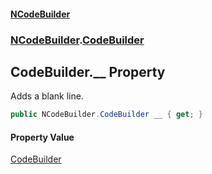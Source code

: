 #### [NCodeBuilder](./index.md 'index')
### [NCodeBuilder](./NCodeBuilder.md 'NCodeBuilder').[CodeBuilder](./NCodeBuilder-CodeBuilder.md 'NCodeBuilder.CodeBuilder')
## CodeBuilder.__ Property
Adds a blank line.  
```csharp
public NCodeBuilder.CodeBuilder __ { get; }
```
#### Property Value
[CodeBuilder](./NCodeBuilder-CodeBuilder.md 'NCodeBuilder.CodeBuilder')  
